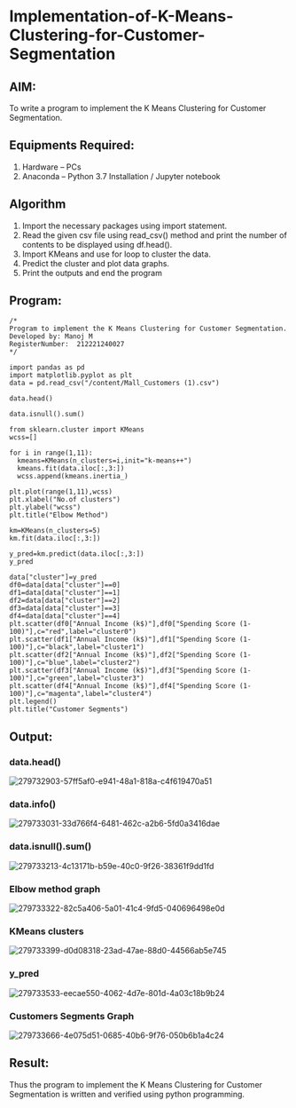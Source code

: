 # Implementation-of-K-Means-Clustering-for-Customer-Segmentation

## AIM:
To write a program to implement the K Means Clustering for Customer Segmentation.

## Equipments Required:
1. Hardware – PCs
2. Anaconda – Python 3.7 Installation / Jupyter notebook

## Algorithm
1. Import the necessary packages using import statement.
2. Read the given csv file using read_csv() method and print the number of contents to be displayed using df.head().
3. Import KMeans and use for loop to cluster the data.
4. Predict the cluster and plot data graphs.
5. Print the outputs and end the program


## Program:
```
/*
Program to implement the K Means Clustering for Customer Segmentation.
Developed by: Manoj M
RegisterNumber:  212221240027
*/

import pandas as pd
import matplotlib.pyplot as plt
data = pd.read_csv("/content/Mall_Customers (1).csv")

data.head()

data.isnull().sum()

from sklearn.cluster import KMeans
wcss=[]

for i in range(1,11):
  kmeans=KMeans(n_clusters=i,init="k-means++")
  kmeans.fit(data.iloc[:,3:])
  wcss.append(kmeans.inertia_)

plt.plot(range(1,11),wcss)
plt.xlabel("No.of clusters")
plt.ylabel("wcss")
plt.title("Elbow Method")

km=KMeans(n_clusters=5)
km.fit(data.iloc[:,3:])

y_pred=km.predict(data.iloc[:,3:])
y_pred

data["cluster"]=y_pred
df0=data[data["cluster"]==0]
df1=data[data["cluster"]==1]
df2=data[data["cluster"]==2]
df3=data[data["cluster"]==3]
df4=data[data["cluster"]==4]
plt.scatter(df0["Annual Income (k$)"],df0["Spending Score (1-100)"],c="red",label="cluster0")
plt.scatter(df1["Annual Income (k$)"],df1["Spending Score (1-100)"],c="black",label="cluster1")
plt.scatter(df2["Annual Income (k$)"],df2["Spending Score (1-100)"],c="blue",label="cluster2")
plt.scatter(df3["Annual Income (k$)"],df3["Spending Score (1-100)"],c="green",label="cluster3")
plt.scatter(df4["Annual Income (k$)"],df4["Spending Score (1-100)"],c="magenta",label="cluster4")
plt.legend()
plt.title("Customer Segments")

```

## Output:
### data.head()

![279732903-57ff5af0-e941-48a1-818a-c4f619470a51](https://github.com/A-Thiyagarajan/Implementation-of-K-Means-Clustering-for-Customer-Segmentation/assets/118707693/72431093-9971-4639-9eda-608a1a2552ad)
### data.info()

![279733031-33d766f4-6481-462c-a2b6-5fd0a3416dae](https://github.com/A-Thiyagarajan/Implementation-of-K-Means-Clustering-for-Customer-Segmentation/assets/118707693/a6821907-23aa-4738-92c7-5118e0538e1f)
### data.isnull().sum()


![279733213-4c13171b-b59e-40c0-9f26-38361f9dd1fd](https://github.com/A-Thiyagarajan/Implementation-of-K-Means-Clustering-for-Customer-Segmentation/assets/118707693/27405625-c9df-407e-9d7f-f5fb9b4320fa)

### Elbow method graph

![279733322-82c5a406-5a01-41c4-9fd5-040696498e0d](https://github.com/A-Thiyagarajan/Implementation-of-K-Means-Clustering-for-Customer-Segmentation/assets/118707693/76340581-22fc-416b-a3fe-91a852aef4e8)
### KMeans clusters

![279733399-d0d08318-23ad-47ae-88d0-44566ab5e745](https://github.com/A-Thiyagarajan/Implementation-of-K-Means-Clustering-for-Customer-Segmentation/assets/118707693/a4f1054a-6c8d-4c38-a558-d684583f41b8)
### y_pred

![279733533-eecae550-4062-4d7e-801d-4a03c18b9b24](https://github.com/A-Thiyagarajan/Implementation-of-K-Means-Clustering-for-Customer-Segmentation/assets/118707693/c313cad4-2c38-427c-8868-19e39006f02c)
### Customers Segments Graph

![279733666-4e075d51-0685-40b6-9f76-050b6b1a4c24](https://github.com/A-Thiyagarajan/Implementation-of-K-Means-Clustering-for-Customer-Segmentation/assets/118707693/126ed9d2-054c-429e-b34d-3bd930b94202)







## Result:
Thus the program to implement the K Means Clustering for Customer Segmentation is written and verified using python programming.
